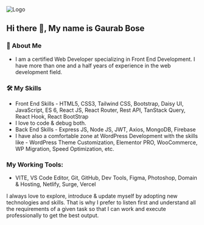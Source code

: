

![Logo](https://i.ibb.co/NsgV1SC/logo.png)



## Hi there 👋, My name is Gaurab Bose
### 🚀 About Me

  * I am a certified Web Developer specializing in Front End Development. I have more than one and a half years of experience in the web development field.

### 🛠 My Skills 
  * Front End Skills - HTML5, CSS3, Tailwind CSS, Bootstrap, Daisy UI, JavaScript, ES 6, React JS, React Router, Rest API, TanStack Query, React Hook, React BootStrap
  * I love to code & debug both.
  * Back End Skills - Express JS, Node JS, JWT, Axios, MongoDB, Firebase
  * I have also a comfortable zone at WordPress Development with the skills like - WordPress Theme Customization, Elementor PRO, WooCommerce, WP Migration, Speed Optimization, etc.

### My Working Tools: 

  * VITE, VS Code Editor, Git, GitHub, Dev Tools, Figma, Photoshop, Domain & Hosting, Netlify, Surge, Vercel

I always love to explore, introduce & update myself by adopting new technologies and skills. That is why I prefer to listen first and understand all the requirements of a given task so that I can work and execute professionally to get the best output. 






